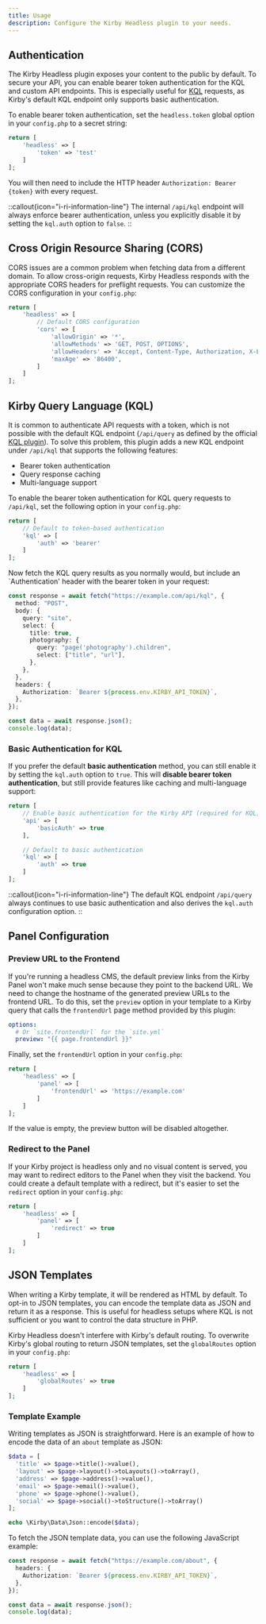 ```yaml
---
title: Usage
description: Configure the Kirby Headless plugin to your needs.
---
```


## Authentication

The Kirby Headless plugin exposes your content to the public by default. To secure your API, you can enable bearer token authentication for the KQL and custom API endpoints. This is especially useful for [KQL](https://github.com/getkirby/kql) requests, as Kirby's default KQL endpoint only supports basic authentication.

To enable bearer token authentication, set the `headless.token` global option in your `config.php` to a secret string:

```php [config.php]
return [
    'headless' => [
        'token' => 'test'
    ]
];
```

You will then need to include the HTTP header `Authorization: Bearer {token}` with every request.

::callout{icon="i-ri-information-line"}
The internal `/api/kql` endpoint will always enforce bearer authentication, unless you explicitly disable it by setting the `kql.auth` option to `false`.
::

## Cross Origin Resource Sharing (CORS)

CORS issues are a common problem when fetching data from a different domain. To allow cross-origin requests, Kirby Headless responds with the appropriate CORS headers for preflight requests. You can customize the CORS configuration in your `config.php`:

```php [config.php]
return [
    'headless' => [
        // Default CORS configuration
        'cors' => [
            'allowOrigin' => '*',
            'allowMethods' => 'GET, POST, OPTIONS',
            'allowHeaders' => 'Accept, Content-Type, Authorization, X-Language',
            'maxAge' => '86400',
        ]
    ]
];
```

## Kirby Query Language (KQL)

It is common to authenticate API requests with a token, which is not possible with the default KQL endpoint (`/api/query` as defined by the official [KQL plugin](https://github.com/getkirby/kql)). To solve this problem, this plugin adds a new KQL endpoint under `/api/kql` that supports the following features:

- Bearer token authentication
- Query response caching
- Multi-language support

To enable the bearer token authentication for KQL query requests to `/api/kql`, set the following option in your `config.php`:

```php [config.php]
return [
    // Default to token-based authentication
    'kql' => [
        'auth' => 'bearer'
    ]
];
```

Now fetch the KQL query results as you normally would, but include an `Authentication' header with the bearer token in your request:

```ts
const response = await fetch("https://example.com/api/kql", {
  method: "POST",
  body: {
    query: "site",
    select: {
      title: true,
      photography: {
        query: "page('photography').children",
        select: ["title", "url"],
      },
    },
  },
  headers: {
    Authorization: `Bearer ${process.env.KIRBY_API_TOKEN}`,
  },
});

const data = await response.json();
console.log(data);
```

### Basic Authentication for KQL

If you prefer the default **basic authentication** method, you can still enable it by setting the `kql.auth` option to `true`. This will **disable bearer token authentication**, but still provide features like caching and multi-language support:

```php [config.php]
return [
    // Enable basic authentication for the Kirby API (required for KQL)
    'api' => [
        'basicAuth' => true
    ],

    // Default to basic authentication
    'kql' => [
        'auth' => true
    ]
];
```

::callout{icon="i-ri-information-line"}
The default KQL endpoint `/api/query` always continues to use basic authentication and also derives the `kql.auth` configuration option.
::

## Panel Configuration

### Preview URL to the Frontend

If you're running a headless CMS, the default preview links from the Kirby Panel won't make much sense because they point to the backend URL. We need to change the hostname of the generated preview URLs to the frontend URL. To do this, set the `preview` option in your template to a Kirby query that calls the `frontendUrl` page method provided by this plugin:

```yaml [site/blueprints/pages/default.yml]
options:
  # Or `site.frontendUrl` for the `site.yml`
  preview: "{{ page.frontendUrl }}"
```

Finally, set the `frontendUrl` option in your `config.php`:

```php [config.php]
return [
    'headless' => [
        'panel' => [
            'frontendUrl' => 'https://example.com'
        ]
    ]
];
```

If the value is empty, the preview button will be disabled altogether.

### Redirect to the Panel

If your Kirby project is headless only and no visual content is served, you may want to redirect editors to the Panel when they visit the backend. You could create a default template with a redirect, but it's easier to set the `redirect` option in your `config.php`:

```php [config.php]
return [
    'headless' => [
        'panel' => [
            'redirect' => true
        ]
    ]
];
```

## JSON Templates

When writing a Kirby template, it will be rendered as HTML by default. To opt-in to JSON templates, you can encode the template data as JSON and return it as a response. This is useful for headless setups where KQL is not sufficient or you want to control the data structure in PHP.

Kirby Headless doesn't interfere with Kirby's default routing. To overwrite Kirby's global routing to return JSON templates, set the `globalRoutes` option in your `config.php`:

```php [config.php]
return [
    'headless' => [
        'globalRoutes' => true
    ]
];
```

### Template Example

Writing templates as JSON is straightforward. Here is an example of how to encode the data of an `about` template as JSON:

```php [site/templates/about.php]
$data = [
  'title' => $page->title()->value(),
  'layout' => $page->layout()->toLayouts()->toArray(),
  'address' => $page->address()->value(),
  'email' => $page->email()->value(),
  'phone' => $page->phone()->value(),
  'social' => $page->social()->toStructure()->toArray()
];

echo \Kirby\Data\Json::encode($data);
```

To fetch the JSON template data, you can use the following JavaScript example:

```ts
const response = await fetch("https://example.com/about", {
  headers: {
    Authorization: `Bearer ${process.env.KIRBY_API_TOKEN}`,
  },
});

const data = await response.json();
console.log(data);
```

